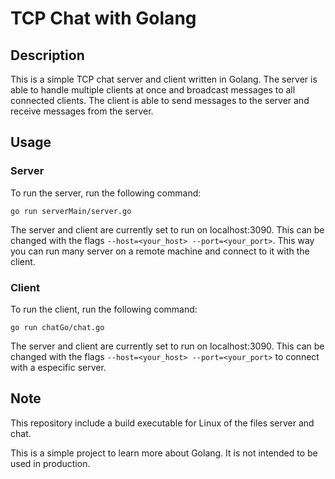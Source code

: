 # TCP Chat with Golang

## Description

This is a simple TCP chat server and client written in Golang. The server is able to handle multiple clients at once and broadcast messages to all connected clients. The client is able to send messages to the server and receive messages from the server.

## Usage

### Server

To run the server, run the following command:

```
go run serverMain/server.go
```

The server and client are currently set to run on localhost:3090. This can be changed with the flags `--host=<your_host> --port=<your_port>`.
This way you can run many server on a remote machine and connect to it with the client.

### Client

To run the client, run the following command:

```
go run chatGo/chat.go
```

The server and client are currently set to run on localhost:3090. This can be changed with the flags `--host=<your_host> --port=<your_port>` to connect with a especific server.

## Note

This repository include a build executable for Linux of the files server and chat.

This is a simple project to learn more about Golang. It is not intended to be used in production.
